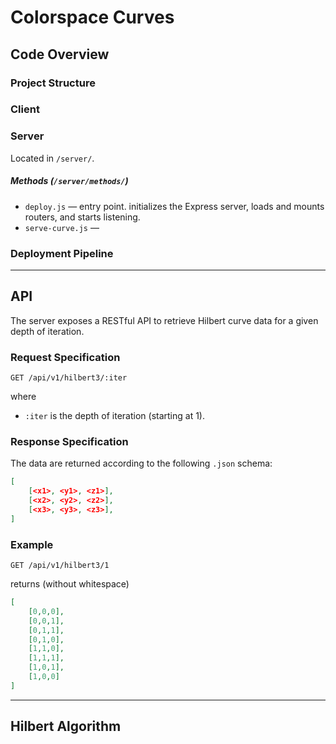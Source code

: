 # Colorspace Curves

## Code Overview

### Project Structure

### Client

### Server
Located in `/server/`.

##### Methods (`/server/methods/`)

* `deploy.js` — entry point. initializes the Express server, loads and mounts routers, and starts listening.
* `serve-curve.js` — 


### Deployment Pipeline

---

## API

The server exposes a RESTful API to retrieve Hilbert curve data for a given depth of iteration.

### Request Specification

`GET /api/v1/hilbert3/:iter`

where

* `:iter` is the depth of iteration (starting at 1).

### Response Specification

The data are returned according to the following `.json` schema:

```json
[
    [<x1>, <y1>, <z1>],
    [<x2>, <y2>, <z2>],
    [<x3>, <y3>, <z3>],
]
```

### Example

`GET /api/v1/hilbert3/1`

returns (without whitespace)

```json
[
    [0,0,0],
    [0,0,1],
    [0,1,1],
    [0,1,0],
    [1,1,0],
    [1,1,1],
    [1,0,1],
    [1,0,0]
]
```

---

## Hilbert Algorithm
